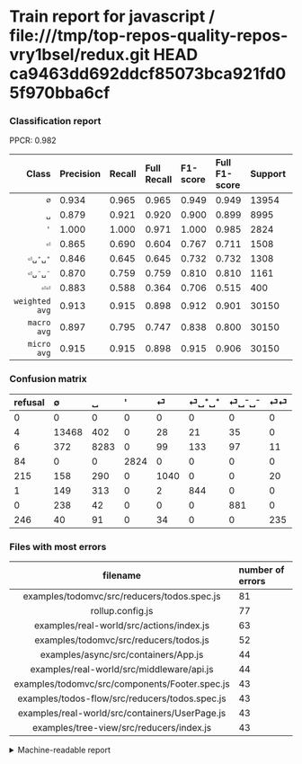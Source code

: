 # Train report for javascript / file:///tmp/top-repos-quality-repos-vry1bsel/redux.git HEAD ca9463dd692ddcf85073bca921fd05f970bba6cf

### Classification report

PPCR: 0.982

| Class | Precision | Recall | Full Recall | F1-score | Full F1-score | Support | Full Support | PPCR |
|------:|:----------|:-------|:------------|:---------|:---------|:--------|:-------------|:-----|
| `∅` | 0.934| 0.965| 0.965| 0.949| 0.949| 13954| 13958| 1.000 |
| `␣` | 0.879| 0.921| 0.920| 0.900| 0.899| 8995| 9001| 0.999 |
| `'` | 1.000| 1.000| 0.971| 1.000| 0.985| 2824| 2908| 0.971 |
| `⏎` | 0.865| 0.690| 0.604| 0.767| 0.711| 1508| 1723| 0.875 |
| `⏎␣⁺␣⁺` | 0.846| 0.645| 0.645| 0.732| 0.732| 1308| 1309| 0.999 |
| `⏎␣⁻␣⁻` | 0.870| 0.759| 0.759| 0.810| 0.810| 1161| 1161| 1.000 |
| `⏎⏎` | 0.883| 0.588| 0.364| 0.706| 0.515| 400| 646| 0.619 |
| `weighted avg` | 0.913| 0.915| 0.898| 0.912| 0.901| 30150| 30706| 0.982 |
| `macro avg` | 0.897| 0.795| 0.747| 0.838| 0.800| 30150| 30706| 0.982 |
| `micro avg` | 0.915| 0.915| 0.898| 0.915| 0.906| 30150| 30706| 0.982 |

### Confusion matrix

|refusal|  ∅| ␣| '| ⏎| ⏎␣⁺␣⁺| ⏎␣⁻␣⁻| ⏎⏎| 
|:---|:---|:---|:---|:---|:---|:---|:---|
|0 |0 |0 |0 |0 |0 |0 |0 |
|4 |13468 |402 |0 |28 |21 |35 |0 |
|6 |372 |8283 |0 |99 |133 |97 |11 |
|84 |0 |0 |2824 |0 |0 |0 |0 |
|215 |158 |290 |0 |1040 |0 |0 |20 |
|1 |149 |313 |0 |2 |844 |0 |0 |
|0 |238 |42 |0 |0 |0 |881 |0 |
|246 |40 |91 |0 |34 |0 |0 |235 |

### Files with most errors

| filename | number of errors|
|:----:|:-----|
| examples/todomvc/src/reducers/todos.spec.js | 81 |
| rollup.config.js | 77 |
| examples/real-world/src/actions/index.js | 63 |
| examples/todomvc/src/reducers/todos.js | 52 |
| examples/async/src/containers/App.js | 44 |
| examples/real-world/src/middleware/api.js | 44 |
| examples/todomvc/src/components/Footer.spec.js | 43 |
| examples/todos-flow/src/reducers/todos.spec.js | 43 |
| examples/real-world/src/containers/UserPage.js | 43 |
| examples/tree-view/src/reducers/index.js | 43 |

<details>
    <summary>Machine-readable report</summary>
```json
{
  "cl_report": {"\u0027": {"f1-score": 1.0, "precision": 1.0, "recall": 1.0, "support": 2824}, "macro avg": {"f1-score": 0.8377339616972524, "precision": 0.8966017550944333, "recall": 0.7953228425976872, "support": 30150}, "micro avg": {"f1-score": 0.9145936981757877, "precision": 0.9145936981757877, "recall": 0.9145936981757877, "support": 30150}, "weighted avg": {"f1-score": 0.9120263823271817, "precision": 0.9132219735095619, "recall": 0.9145936981757877, "support": 30150}, "\u2205": {"f1-score": 0.9491525423728814, "precision": 0.9336568457538995, "recall": 0.9651712770531747, "support": 13954}, "\u23ce": {"f1-score": 0.7672445592032461, "precision": 0.8645054031587698, "recall": 0.6896551724137931, "support": 1508}, "\u23ce\u23ce": {"f1-score": 0.7057057057057058, "precision": 0.8834586466165414, "recall": 0.5875, "support": 400}, "\u23ce\u2423\u207a\u2423\u207a": {"f1-score": 0.7320034692107545, "precision": 0.845691382765531, "recall": 0.6452599388379205, "support": 1308}, "\u23ce\u2423\u207b\u2423\u207b": {"f1-score": 0.8104875804967802, "precision": 0.8696939782823297, "recall": 0.7588285960378983, "support": 1161}, "\u2423": {"f1-score": 0.8995438748913989, "precision": 0.8792060290839614, "recall": 0.9208449138410227, "support": 8995}},
  "cl_report_full": {"\u0027": {"f1-score": 0.9853454291695743, "precision": 1.0, "recall": 0.9711141678129298, "support": 2908}, "macro avg": {"f1-score": 0.8002868304545151, "precision": 0.8966017550944333, "recall": 0.7467444279652635, "support": 30706}, "micro avg": {"f1-score": 0.9062376758248981, "precision": 0.9145936981757877, "recall": 0.8980329577281313, "support": 30706}, "weighted avg": {"f1-score": 0.9008806612108176, "precision": 0.9128736255129414, "recall": 0.8980329577281313, "support": 30706}, "\u2205": {"f1-score": 0.9490187788464927, "precision": 0.9336568457538995, "recall": 0.9648946840521565, "support": 13958}, "\u23ce": {"f1-score": 0.7108680792891321, "precision": 0.8645054031587698, "recall": 0.6035983749274522, "support": 1723}, "\u23ce\u23ce": {"f1-score": 0.5153508771929824, "precision": 0.8834586466165414, "recall": 0.3637770897832817, "support": 646}, "\u23ce\u2423\u207a\u2423\u207a": {"f1-score": 0.731686172518422, "precision": 0.845691382765531, "recall": 0.6447669977081741, "support": 1309}, "\u23ce\u2423\u207b\u2423\u207b": {"f1-score": 0.8104875804967802, "precision": 0.8696939782823297, "recall": 0.7588285960378983, "support": 1161}, "\u2423": {"f1-score": 0.8992508956682227, "precision": 0.8792060290839614, "recall": 0.9202310854349517, "support": 9001}},
  "ppcr": 0.9818927896827981
}
```
</details>
